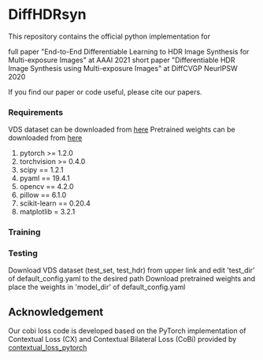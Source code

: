 # DiffHDRsyn
This repository contains the official python implementation for

full paper "End-to-End Differentiable Learning to HDR Image Synthesis for Multi-exposure Images" at AAAI 2021
short paper "Differentiable HDR Image Synthesis using Multi-exposure Images" at DiffCVGP NeurIPSW 2020

If you find our paper or code useful, please cite our papers.


### Requirements

VDS dataset can be downloaded from [here](https://drive.google.com/drive/folders/1i7iTC6t6e_ZhyCq178V3-nN-IS5-5WOe?usp=sharing)
Pretrained weights can be downloaded from [here](https://drive.google.com/drive/folders/1inzZWbBTlOJTuqJODHvOhNSg-o60LyWs?usp=sharing)

1. pytorch >= 1.2.0
2. torchvision >= 0.4.0
3. scipy == 1.2.1
4. pyaml == 19.4.1
5. opencv == 4.2.0
6. pillow == 6.1.0
7. scikit-learn == 0.20.4
8. matplotlib = 3.2.1

### Training

### Testing
Download VDS dataset (test_set, test_hdr) from upper link and edit 'test_dir' of default_config.yaml to the desired path
Download pretrained weights and place the weights in 'model_dir' of default_config.yaml


## Acknowledgement

Our cobi loss code is developed based on the PyTorch implementation of Contextual Loss (CX) and Contextual Bilateral Loss (CoBi) provided by [contextual_loss_pytorch](https://github.com/S-aiueo32/contextual_loss_pytorch)
